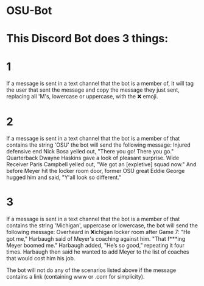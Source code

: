 # OSU-Bot
# This Discord Bot does 3 things:

# 1
  If a message is sent in a text channel that the bot is a member of, it will tag the user that sent the message and copy the message they   just sent, replacing all 'M's, lowercase or uppercase, with the ❌ emoji.
  
# 2
  If a message is sent in a text channel that the bot is a member of that contains the string 'OSU' the bot will send the following         message:
    Injured defensive end Nick Bosa yelled out, "There you go! There you go." Quarterback Dwayne Haskins gave a look of pleasant               surprise. Wide Receiver Paris Campbell yelled out, "We got an [expletive] squad now." And before Meyer hit the locker room door,           former OSU great Eddie George hugged him and said, "Y'all look so different."
    
# 3
  If a message is sent in a text channel that the bot is a member of that contains the string 'Michigan', uppercase or lowercase, the bot   will send the following message:
    Overheard in ❌ichigan locker room after Game 7:
    "He got me," Harbaugh said of Meyer's coaching against him. "That f\*\*\*ing Meyer boomed me."
    Harbaugh added, "He’s so good," repeating it four times.
    Harbaugh then said he wanted to add Meyer to the list of coaches that would cost him his job.
    
The bot will not do any of the scenarios listed above if the message contains a link (containing www or .com for simplicity).
